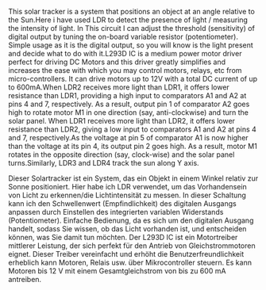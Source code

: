 This solar tracker is  a system that positions an object at an angle relative to the Sun.Here i have used LDR to detect the presence of light / measuring the intensity of light. In This circuit  I can  adjust the threshold (sensitivity) of digital output by tuning the on-board variable resistor (potentiometer). Simple usage as it is the digital output, so you will know is the light present and decide what to do with it.L293D  IC is a medium power motor driver perfect for driving DC Motors and this driver  greatly simplifies and increases the ease with which you may control motors, relays, etc from micro-controllers.  It can drive motors up to 12V with a total DC current of up to 600mA.When LDR2 receives more light than LDR1, it offers lower resistance than LDR1, providing a high input to comparators A1 and A2 at pins 4 and 7, respectively. As a result, output pin 1 of comparator A2 goes high to rotate motor M1 in one direction (say, anti-clockwise) and turn the solar panel. When LDR1 receives more light than LDR2, it offers lower resistance than LDR2, giving a low input to comparators A1 and A2 at pins 4 and 7, respectively.As the voltage at pin 5 of comparator A1 is now higher than the voltage at its pin 4, its output pin 2 goes high. As a result, motor M1 rotates in the opposite direction (say, clock-wise) and the solar panel turns.Similarly, LDR3 and LDR4 track the sun along Y axis.

Dieser Solartracker ist ein System, das ein Objekt in einem Winkel relativ zur Sonne positioniert. Hier habe ich LDR verwendet, um das Vorhandensein von Licht zu erkennen/die Lichtintensität zu messen. In dieser Schaltung kann ich den Schwellenwert (Empfindlichkeit) des digitalen Ausgangs anpassen durch Einstellen des integrierten variablen Widerstands (Potentiometer). Einfache Bedienung, da es sich um den digitalen Ausgang handelt, sodass Sie wissen, ob das Licht vorhanden ist, und entscheiden können, was Sie damit tun möchten. Der L293D IC ist ein Motortreiber mittlerer Leistung, der sich perfekt für den Antrieb von Gleichstrommotoren eignet. Dieser Treiber vereinfacht und erhöht die Benutzerfreundlichkeit erheblich kann Motoren, Relais usw. über Mikrocontroller steuern. Es kann Motoren bis 12 V mit einem Gesamtgleichstrom von bis zu 600 mA antreiben.
